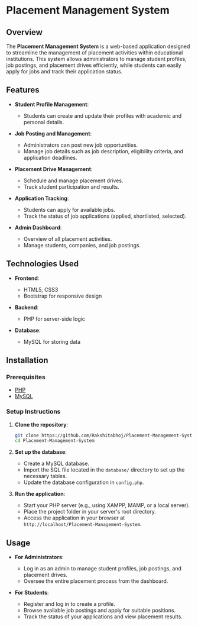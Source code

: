 # Placement Management System

## Overview

The **Placement Management System** is a web-based application designed to streamline the management of placement activities within educational institutions. This system allows administrators to manage student profiles, job postings, and placement drives efficiently, while students can easily apply for jobs and track their application status.

## Features

- **Student Profile Management**:
  - Students can create and update their profiles with academic and personal details.
    
- **Job Posting and Management**:
  - Administrators can post new job opportunities.
  - Manage job details such as job description, eligibility criteria, and application deadlines.

- **Placement Drive Management**:
  - Schedule and manage placement drives.
  - Track student participation and results.

- **Application Tracking**:
  - Students can apply for available jobs.
  - Track the status of job applications (applied, shortlisted, selected).

- **Admin Dashboard**:
  - Overview of all placement activities.
  - Manage students, companies, and job postings.

## Technologies Used

- **Frontend**:
  - HTML5, CSS3
  - Bootstrap for responsive design

- **Backend**:
  - PHP for server-side logic

- **Database**:
  - MySQL for storing data

## Installation

### Prerequisites

- [PHP](https://www.php.net/downloads)
- [MySQL](https://dev.mysql.com/downloads/mysql/)

### Setup Instructions

1. **Clone the repository**:
    ```bash
    git clone https://github.com/Rakshitabhoj/Placement-Management-System.git
    cd Placement-Management-System
    ```

2. **Set up the database**:
    - Create a MySQL database.
    - Import the SQL file located in the `database/` directory to set up the necessary tables.
    - Update the database configuration in `config.php`.

3. **Run the application**:
    - Start your PHP server (e.g., using XAMPP, MAMP, or a local server).
    - Place the project folder in your server's root directory.
    - Access the application in your browser at `http://localhost/Placement-Management-System`.

## Usage

- **For Administrators**:
  - Log in as an admin to manage student profiles, job postings, and placement drives.
  - Oversee the entire placement process from the dashboard.

- **For Students**:
  - Register and log in to create a profile.
  - Browse available job postings and apply for suitable positions.
  - Track the status of your applications and view placement results.

